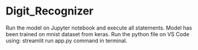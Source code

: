 # Digit_Recognizer

Run the model on Jupyter notebook and execute all statements. Model has been trained on mnist dataset from keras.
Run the python file on VS Code using: streamlit run app.py command in terminal.
